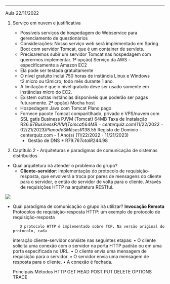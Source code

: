 ---------------------------------------------------------------------------------------------------
Aula 22/11/2022
1. Serviço em nuvem e justificativa
   - Possíveis serviços de hospedagem do Webservice para gerenciamento de questionários
    * Considerações: Nosso serviço web será implementado em Spring Boot com servidor Tomcat, que é um container de servlets.
    * Precisaremos subir um servidor Tomcat nas hospedagem com querermos implementar.
    1ª opção) Serviço da AWS - especificamente a Amazon EC2
     - Ela pode ser testada gratuitamente
     - O nível gratuito inclui 750 horas de instância Linux e Windows t2.micro ou t3micro, todo mês durante 1 ano.
     - A limitação é que o nível gratuito deve ser usado somente em instâncias micro do EC2.
     - Existem outras instâncias disponíveis que poderão ser pagas futuramente.
    2ª opção) Mocha host
    - Hospedagem Java com Tomcat
     Plano pago 
     - Fornece pacote Tomcat comparitlhado, privado e VPS/nuvem com SSL gatis
         Business PJVM (Tomcat) 64MB Taxa de Instalação	R$26.67
         Business PJVM (Tomcat) 64MB - centerquiz.com (11/22/2022 - 02/21/2023) Plano de 3 Mêses	R$138.55
         Registo de Dominio - centerquiz.com - 1 Ano(s) (11/22/2022 - 11/21/2023)
         + Gestão de DNS *	R$79.76
         Total	R$244.98

2. Captítulo 2 - Arquiteturas e paradigmas de comunicação de sistemas distribuídos
  * Qual arquitetura irá atender o problema do grupo?
     - **Cliente-servidor**: implementação do protocolo de requisição-resposta, que envolverá a troca por pares de mensagens do cliente para o servidor,
     e então do servidor de volta para o cliente. Através de requisições HTTP na arquitetura RESTful.
<img src="https://user-images.githubusercontent.com/85274838/203180015-831c3210-aea7-43c8-88cb-d1d790aa01f9.png"/>

  * Qual paradigma de comunicação o grupo irá utilizar?
      **Invocação Remota**
      Protocolos de requisição-resposta
           HTTP: um exemplo de protocolo de requisição-resposta

           O protocolo HTTP é implementado sobre TCP. Na versão original do protocolo, cada
      interação cliente-servidor consiste nas seguintes etapas:
      • O cliente solicita uma conexão com o servidor na porta HTTP padrão ou em uma
      porta especificada no URL.
      • O cliente envia uma mensagem de requisição para o servidor.
      • O servidor envia uma mensagem de resposta para o cliente.
      • A conexão é fechada.

      Principais Métodos HTTP
      GET   HEAD    POST  PUT  DELETE  OPTIONS  TRACE
